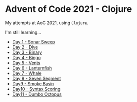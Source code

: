 # Advent of Code 2021 - Clojure

My attempts at AoC 2021, using `Clojure`.

I'm still learning...

-  [Day 1 - Sonar Sweep](day01-sonar-sweep/src/day01_sonar_sweep/core.clj)
-  [Day 2 - Dive](day02-dive/src/day02_dive/core.clj)
-  [Day 3 - Binary](day03-binary/src/day03_binary/core.clj)
-  [Day 4 - Bingo](day04-bingo/src/day04_bingo/core.clj)
-  [Day 5 - Vents](day05-vents/src/day05_vents/core.clj)
-  [Day 6 - Lanternfish](day06-lanternfish/src/day06_lanternfish/core.clj)
-  [Day 7 - Whale](day07-whale/src/day07_whale/core.clj)
-  [Day 8 - Seven Segment](day08-seven-segment/src/day08_seven_segment/core.clj)
- [Day9 - Smoke Basin](day09-smoke-basin/src/day09_smoke_basin/core.clj)
- [Day10 - Syntax Scoring](day10-syntax-scoring/src/day10_syntax_scoring/core.clj)
- [Day11 - Dumbo Octopus](day11-dumbo-octopus/src/day11_dumbo_octopus/core.clj)

